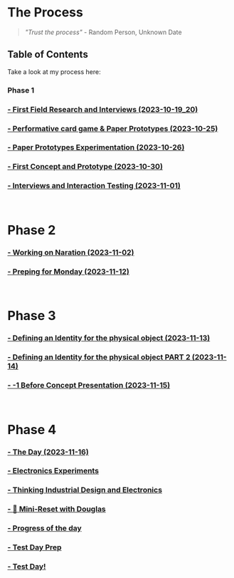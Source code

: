 # The Process

> <em> "Trust the process" </em> - Random Person, Unknown Date

## Table of Contents
Take a look at my process here:

### Phase 1
### [- First Field Research and Interviews (2023-10-19_20)](/process/2023-10-19_20)
### [- Performative card game & Paper Prototypes (2023-10-25)](/process/2023-10-25/)
### [- Paper Prototypes Experimentation (2023-10-26)](/process/2023-10-26/)
### [- First Concept and Prototype (2023-10-30)](/process/2023-10-30/)
### [- Interviews and Interaction Testing (2023-11-01)](/process/2023-11-01/)
<br>

# Phase 2
### [- Working on Naration (2023-11-02)](/process/2023-11-02/)
### [- Preping for Monday (2023-11-12)](/process/2023-11-12/)
<br>

# Phase 3
### [- Defining an Identity for the physical object (2023-11-13)](/process/2023-11-13/)
### [- Defining an Identity for the physical object PART 2 (2023-11-14)](/process/2023-11-14/)
### [- -1 Before Concept Presentation (2023-11-15)](/process/2023-11-15/)
<br>

# Phase 4
### [- The Day (2023-11-16)](/process/2023-11-16/)
### [- Electronics Experiments](/process/2023-11-30/)
### [- Thinking Industrial Design and Electronics](/process/2023-12-04/)
### [- 🔁 Mini-Reset with Douglas](/process/2023-12-07/)
### [- Progress of the day](/process/2023-12-12/)
### [- Test Day Prep](/process/2023-12-13/)
### [- Test Day!](/process/2023-12-14/)